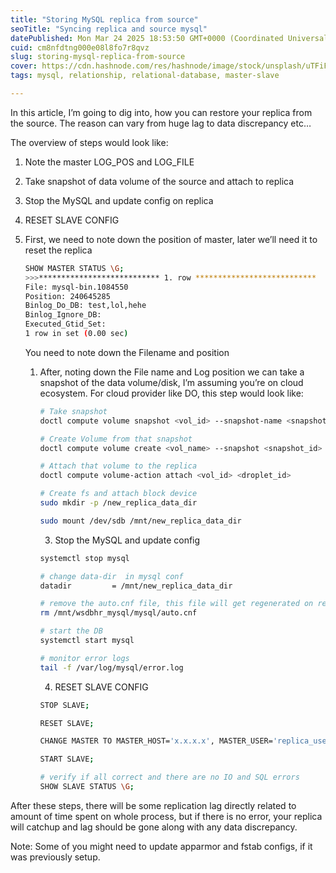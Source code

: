 ```yaml
---
title: "Storing MySQL replica from source"
seoTitle: "Syncing replica and source mysql"
datePublished: Mon Mar 24 2025 18:53:50 GMT+0000 (Coordinated Universal Time)
cuid: cm8nfdtng000e08l8fo7r8qvz
slug: storing-mysql-replica-from-source
cover: https://cdn.hashnode.com/res/hashnode/image/stock/unsplash/uTFiFYeQhlI/upload/1ead4694e4ac8282eff0627d40d391c8.jpeg
tags: mysql, relationship, relational-database, master-slave

---
```


In this article, I’m going to dig into, how you can restore your replica from the source. The reason can vary from huge lag to data discrepancy etc…

The overview of steps would look like:

1. Note the master LOG\_POS and LOG\_FILE
    
2. Take snapshot of data volume of the source and attach to replica
    
3. Stop the MySQL and update config on replica
    
4. RESET SLAVE CONFIG
    

1. First, we need to note down the position of master, later we’ll need it to reset the replica
    
    ```bash
    SHOW MASTER STATUS \G;
    >>>*************************** 1. row ***************************
    File: mysql-bin.1084550
    Position: 240645285
    Binlog_Do_DB: test,lol,hehe
    Binlog_Ignore_DB:
    Executed_Gtid_Set:
    1 row in set (0.00 sec)
    ```
    
    You need to note down the Filename and position
    
    1. After, noting down the File name and Log position we can take a snapshot of the data volume/disk, I’m assuming you’re on cloud ecosystem. For cloud provider like DO, this step would look like:
        
        ```bash
        # Take snapshot
        doctl compute volume snapshot <vol_id> --snapshot-name <snapshot_name>
        
        # Create Volume from that snapshot
        doctl compute volume create <vol_name> --snapshot <snapshot_id> --size <size in Tb>
        
        # Attach that volume to the replica
        doctl compute volume-action attach <vol_id> <droplet_id>
        
        # Create fs and attach block device
        sudo mkdir -p /new_replica_data_dir
        
        sudo mount /dev/sdb /mnt/new_replica_data_dir
        ```
        
        3. Stop the MySQL and update config
            
        
        ```bash
        systemctl stop mysql
        
        # change data-dir  in mysql conf
        datadir         = /mnt/new_replica_data_dir
        
        # remove the auto.cnf file, this file will get regenerated on restart
        rm /mnt/wsdbhr_mysql/mysql/auto.cnf
        
        # start the DB
        systemctl start mysql
        
        # monitor error logs
        tail -f /var/log/mysql/error.log
        ```
        
        4. RESET SLAVE CONFIG
            
        
        ```bash
        STOP SLAVE;
        
        RESET SLAVE;
        
        CHANGE MASTER TO MASTER_HOST='x.x.x.x', MASTER_USER='replica_user', MASTER_PASSWORD='...', MASTER_LOG_FILE='mysql-bin.1084550', MASTER_LOG_POS=240645285;
        
        START SLAVE;
        
        # verify if all correct and there are no IO and SQL errors
        SHOW SLAVE STATUS \G;  
        ```
        

After these steps, there will be some replication lag directly related to amount of time spent on whole process, but if there is no error, your replica will catchup and lag should be gone along with any data discrepancy.

Note: Some of you might need to update apparmor and fstab configs, if it was previously setup.